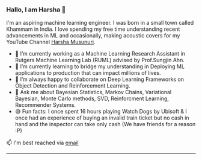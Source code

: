 ### Hallo, I am Harsha 👋

<!--
**Harsha-Musunuri/harsha-musunuri** is a ✨ _special_ ✨ repository because its `README.md` (this file) appears on your GitHub profile.
-->

I'm an aspiring machine learning engineer. I was born in a small town called Khammam in India. I love spending my free time understanding recent advancements in ML and occasionally, making acoustic covers for my YouTube Channel [Harsha Musunuri](https://www.youtube.com/HarshaMusunuri).

- 🔭 I’m currently working as a Machine Learning Research Assistant in Rutgers Machine Learning Lab (RUML) advised by Prof.Sungjin Ahn.
- 🌱 I’m currently learning to bridge my understanding in Deploying ML applications to production that can impact millions of lives.
- 👯 I’m always happy to collaborate on Deep Learning Frameworks on Object Detection and Reinforcement Learning. 
- 💬 Ask me about Bayesian Statistics, Markov Chains, Variational Bayesian, Monte Carlo methods, SVD, Reinforcment Learning, Recommender Systems. 
- 😅 Fun facts: I once spent 16 hours playing Watch Dogs by Ubisoft & I once had an experience of buying an invalid train ticket but no cash in hand and the inspector can take only cash (We have friends for a reason :P)

📫 I'm best reached via [email](harsha.musu@gmail.com) 

---



